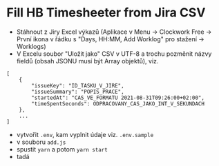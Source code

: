 # Fill HB Timesheeter from Jira CSV
 
- Stáhnout z Jiry Excel výkazů (Aplikace v Menu -> Clockwork Free -> První ikona v řádku s "Days, HH:MM, Add Worklog" pro stažení -> Worklogs)
- V Excelu soubor "Uložit jako" CSV v UTF-8 a trochu pozměnit názvy fieldů (obsah JSONU musí být Array objektů), viz.
```
[
    {
        "issueKey": "ID_TASKU_V_JIRE",
        "issueSummary": "POPIS_PRACE",
        "startedAt": "CAS_VE_FORMATU 2021-08-31T09:26:00+02:00",
        "timeSpentSeconds": ODPRACOVANY_CAS_JAKO_INT_V_SEKUNDACH
    },
    ...
]
```
- vytvořit `.env`, kam vyplnit údaje viz. `.env.sample`
- v souboru `add.js` 
- spustit `yarn` a potom `yarn start` 
- tadá
